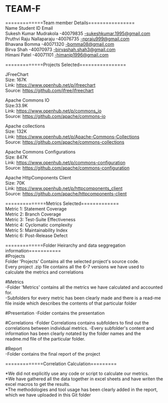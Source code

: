 # TEAM-F

=============Team member Details================<br>
      Name               Student ID             Email<br>
Sukesh Kumar Mudrakola	 -40079835	    -sukeshkumar.1995@gmail.com<br>
Pruthvi Raju Nallaparaju -40076735	    -npraju999@gmail.com<br>
Bhavana Bomma	           -40071320      -bomma08@gmail.com<br>
Birva Shah	             -40070973      -birvashah.shah3@gmail.com<br>
Himani Patel	           -40071101	    -himanip1996@gmail.com<br>

=============Projects Selected================<br>

JFreeChart<br>
Size: 167K<br>
Link: https://www.openhub.net/p/jfreechart<br>
Source: https://github.com/jfree/jfreechart<br>

Apache Commons IO<br>
Size:33.9K<br>
Link: https://www.openhub.net/p/commons_io<br>
Source: https://github.com/apache/commons-io<br>

Apache collections<br>
Size: 132K<br>
Link: https://www.openhub.net/p/Apache-Commons-Collections<br>
Source: https://github.com/apache/commons-collections<br>

Apache Commons Configurations<br>
Size: 847K<br>
Link: https://www.openhub.net/p/commons-configuration<br>
Source: https://github.com/apache/commons-configuration<br>


Apache HttpComponents Client<br>
Size: 70K<br>
Link: https://www.openhub.net/p/httpcomponents_client<br>
Source: https://github.com/apache/httpcomponents-client<br>


==============Metrics Selected=============<br>
Metric 1: Statement Coverage<br>
Metric 2: Branch Coverage<br>
Metric 3: Test-Suite Effectiveness<br>
Metric 4: Cyclomatic complexity<br>
Metric 5: Maintainability Index<br>
Metric 6: Post-Release Defect <br>

=============Folder Heirarchy and data seggregation information===========<br>
#Projects<br>
Folder 'Projects' Contains all the selected project's source code.<br>
Every project .zip file contains all the 6-7 versions we have used to calculate the metrics and correlations<br>

#Metrics<br>
-Folder 'Metrics' contains all the metrics we have calculated and accounted for.<br>
-Subfolders for every metric has been clearly made and there is a read-me file inside which describes the contents of that particular folder

#Presentation
-Folder contains the presentation

#Correlations
-Folder Correlations contains subfolders to find out the correlations between individual metrics.
-Every subfolder's content and information has been clearly notated by the folder names and the readme.md file of the particular folder.<br>

#Report<br>
-Folder contains the final report of the project<br>

=============Correlation Calculation=========<br>

*We did not explicitly use any code or script to calculate our metrics.<br>
*We have gathered all the data together in excel sheets and have writen the excel macros to get the results.<br>
*The methodologies and tool usage has been clearly added in the report, which we have uploaded in this Git folder<br>
